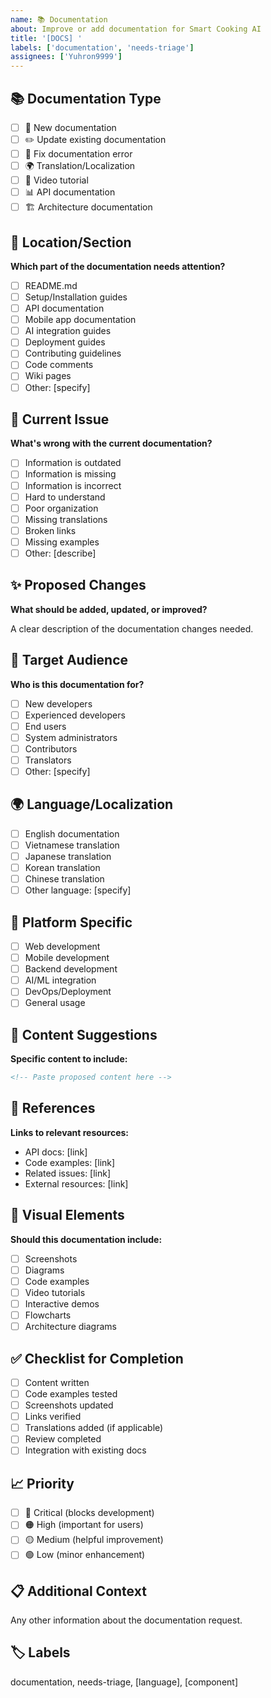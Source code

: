```yaml
---
name: 📚 Documentation
about: Improve or add documentation for Smart Cooking AI
title: '[DOCS] '
labels: ['documentation', 'needs-triage']
assignees: ['Yuhron9999']
---
```


## 📚 Documentation Type
- [ ] 📖 New documentation
- [ ] ✏️ Update existing documentation
- [ ] 🐛 Fix documentation error
- [ ] 🌍 Translation/Localization
- [ ] 🎥 Video tutorial
- [ ] 📊 API documentation
- [ ] 🏗️ Architecture documentation

## 📍 Location/Section
**Which part of the documentation needs attention?**
- [ ] README.md
- [ ] Setup/Installation guides
- [ ] API documentation
- [ ] Mobile app documentation
- [ ] AI integration guides
- [ ] Deployment guides
- [ ] Contributing guidelines
- [ ] Code comments
- [ ] Wiki pages
- [ ] Other: [specify]

## 📝 Current Issue
**What's wrong with the current documentation?**
- [ ] Information is outdated
- [ ] Information is missing
- [ ] Information is incorrect
- [ ] Hard to understand
- [ ] Poor organization
- [ ] Missing translations
- [ ] Broken links
- [ ] Missing examples
- [ ] Other: [describe]

## ✨ Proposed Changes
**What should be added, updated, or improved?**

A clear description of the documentation changes needed.

## 🎯 Target Audience
**Who is this documentation for?**
- [ ] New developers
- [ ] Experienced developers
- [ ] End users
- [ ] System administrators
- [ ] Contributors
- [ ] Translators
- [ ] Other: [specify]

## 🌍 Language/Localization
- [ ] English documentation
- [ ] Vietnamese translation
- [ ] Japanese translation
- [ ] Korean translation
- [ ] Chinese translation
- [ ] Other language: [specify]

## 📱 Platform Specific
- [ ] Web development
- [ ] Mobile development
- [ ] Backend development
- [ ] AI/ML integration
- [ ] DevOps/Deployment
- [ ] General usage

## 📖 Content Suggestions
**Specific content to include:**

```markdown
<!-- Paste proposed content here -->
```

## 🔗 References
**Links to relevant resources:**
- API docs: [link]
- Code examples: [link]
- Related issues: [link]
- External resources: [link]

## 📸 Visual Elements
**Should this documentation include:**
- [ ] Screenshots
- [ ] Diagrams
- [ ] Code examples
- [ ] Video tutorials
- [ ] Interactive demos
- [ ] Flowcharts
- [ ] Architecture diagrams

## ✅ Checklist for Completion
- [ ] Content written
- [ ] Code examples tested
- [ ] Screenshots updated
- [ ] Links verified
- [ ] Translations added (if applicable)
- [ ] Review completed
- [ ] Integration with existing docs

## 📈 Priority
- [ ] 🔴 Critical (blocks development)
- [ ] 🟠 High (important for users)
- [ ] 🟡 Medium (helpful improvement)
- [ ] 🟢 Low (minor enhancement)

## 📋 Additional Context
Any other information about the documentation request.

## 🏷️ Labels
documentation, needs-triage, [language], [component]
